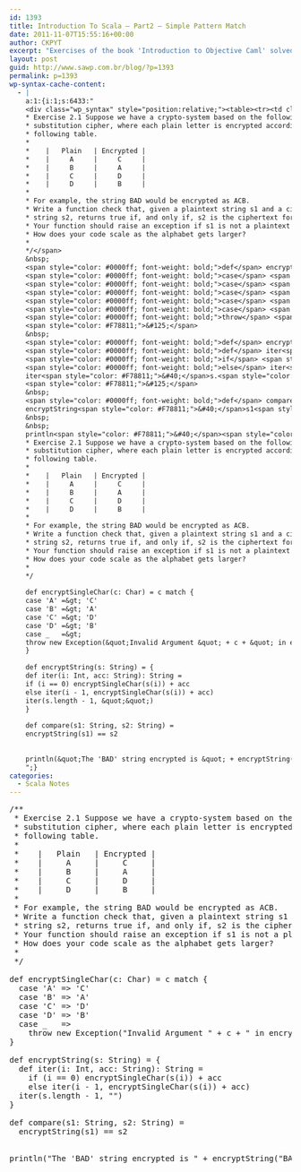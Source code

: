 ```yaml
---
id: 1393
title: Introduction To Scala — Part2 — Simple Pattern Match
date: 2011-11-07T15:55:16+00:00
author: CKPYT
excerpt: "Exercises of the book 'Introduction to Objective Caml' solved in Scala."
layout: post
guid: http://www.sawp.com.br/blog/?p=1393
permalink: p=1393
wp-syntax-cache-content:
  - |
    a:1:{i:1;s:6433:"
    <div class="wp_syntax" style="position:relative;"><table><tr><td class="code"><pre class="scala" style="font-family:monospace;"><span style="color: #00ff00; font-style: italic;">/**
    * Exercise 2.1 Suppose we have a crypto-system based on the following
    * substitution cipher, where each plain letter is encrypted according to the
    * following table.
    *
    *    |   Plain   | Encrypted |
    *    |     A     |     C     |
    *    |     B     |     A     |
    *    |     C     |     D     |
    *    |     D     |     B     |
    *
    * For example, the string BAD would be encrypted as ACB.
    * Write a function check that, given a plaintext string s1 and a ciphertext
    * string s2, returns true if, and only if, s2 is the ciphertext for s1.
    * Your function should raise an exception if s1 is not a plaintext string.
    * How does your code scale as the alphabet gets larger?
    *
    */</span>
    &nbsp;
    <span style="color: #0000ff; font-weight: bold;">def</span> encryptSingleChar<span style="color: #F78811;">&#40;</span>c<span style="color: #000080;">:</span> Char<span style="color: #F78811;">&#41;</span> <span style="color: #000080;">=</span> c <span style="color: #0000ff; font-weight: bold;">match</span> <span style="color: #F78811;">&#123;</span>
    <span style="color: #0000ff; font-weight: bold;">case</span> <span style="color: #6666FF;">'A'</span> <span style="color: #000080;">=&gt;</span> <span style="color: #6666FF;">'C'</span>
    <span style="color: #0000ff; font-weight: bold;">case</span> <span style="color: #6666FF;">'B'</span> <span style="color: #000080;">=&gt;</span> <span style="color: #6666FF;">'A'</span>
    <span style="color: #0000ff; font-weight: bold;">case</span> <span style="color: #6666FF;">'C'</span> <span style="color: #000080;">=&gt;</span> <span style="color: #6666FF;">'D'</span>
    <span style="color: #0000ff; font-weight: bold;">case</span> <span style="color: #6666FF;">'D'</span> <span style="color: #000080;">=&gt;</span> <span style="color: #6666FF;">'B'</span>
    <span style="color: #0000ff; font-weight: bold;">case</span> <span style="color: #000080;">_</span>   <span style="color: #000080;">=&gt;</span>
    <span style="color: #0000ff; font-weight: bold;">throw</span> <span style="color: #0000ff; font-weight: bold;">new</span> Exception<span style="color: #F78811;">&#40;</span><span style="color: #6666FF;">&quot;Invalid Argument &quot;</span> + c + <span style="color: #6666FF;">&quot; in encryptSingleChar&quot;</span><span style="color: #F78811;">&#41;</span>
    <span style="color: #F78811;">&#125;</span>
    &nbsp;
    <span style="color: #0000ff; font-weight: bold;">def</span> encryptString<span style="color: #F78811;">&#40;</span>s<span style="color: #000080;">:</span> String<span style="color: #F78811;">&#41;</span> <span style="color: #000080;">=</span> <span style="color: #F78811;">&#123;</span>
    <span style="color: #0000ff; font-weight: bold;">def</span> iter<span style="color: #F78811;">&#40;</span>i<span style="color: #000080;">:</span> Int, acc<span style="color: #000080;">:</span> String<span style="color: #F78811;">&#41;</span><span style="color: #000080;">:</span> String <span style="color: #000080;">=</span>
    <span style="color: #0000ff; font-weight: bold;">if</span> <span style="color: #F78811;">&#40;</span>i <span style="color: #000080;">==</span> <span style="color: #F78811;">0</span><span style="color: #F78811;">&#41;</span> encryptSingleChar<span style="color: #F78811;">&#40;</span>s<span style="color: #F78811;">&#40;</span>i<span style="color: #F78811;">&#41;</span><span style="color: #F78811;">&#41;</span> + acc
    <span style="color: #0000ff; font-weight: bold;">else</span> iter<span style="color: #F78811;">&#40;</span>i - <span style="color: #F78811;">1</span>, encryptSingleChar<span style="color: #F78811;">&#40;</span>s<span style="color: #F78811;">&#40;</span>i<span style="color: #F78811;">&#41;</span><span style="color: #F78811;">&#41;</span> + acc<span style="color: #F78811;">&#41;</span>
    iter<span style="color: #F78811;">&#40;</span>s.<span style="color: #000000;">length</span> - <span style="color: #F78811;">1</span>, <span style="color: #6666FF;">&quot;&quot;</span><span style="color: #F78811;">&#41;</span>
    <span style="color: #F78811;">&#125;</span>
    &nbsp;
    <span style="color: #0000ff; font-weight: bold;">def</span> compare<span style="color: #F78811;">&#40;</span>s1<span style="color: #000080;">:</span> String, s2<span style="color: #000080;">:</span> String<span style="color: #F78811;">&#41;</span> <span style="color: #000080;">=</span>
    encryptString<span style="color: #F78811;">&#40;</span>s1<span style="color: #F78811;">&#41;</span> <span style="color: #000080;">==</span> s2
    &nbsp;
    &nbsp;
    println<span style="color: #F78811;">&#40;</span><span style="color: #6666FF;">&quot;The 'BAD' string encrypted is &quot;</span> + encryptString<span style="color: #F78811;">&#40;</span><span style="color: #6666FF;">&quot;BAD&quot;</span><span style="color: #F78811;">&#41;</span><span style="color: #F78811;">&#41;</span></pre></td></tr></table><p class="theCode" style="display:none;">/**
    * Exercise 2.1 Suppose we have a crypto-system based on the following
    * substitution cipher, where each plain letter is encrypted according to the
    * following table.
    *
    *    |   Plain   | Encrypted |
    *    |     A     |     C     |
    *    |     B     |     A     |
    *    |     C     |     D     |
    *    |     D     |     B     |
    *
    * For example, the string BAD would be encrypted as ACB.
    * Write a function check that, given a plaintext string s1 and a ciphertext
    * string s2, returns true if, and only if, s2 is the ciphertext for s1.
    * Your function should raise an exception if s1 is not a plaintext string.
    * How does your code scale as the alphabet gets larger?
    *
    */
    
    def encryptSingleChar(c: Char) = c match {
    case 'A' =&gt; 'C'
    case 'B' =&gt; 'A'
    case 'C' =&gt; 'D'
    case 'D' =&gt; 'B'
    case _   =&gt;
    throw new Exception(&quot;Invalid Argument &quot; + c + &quot; in encryptSingleChar&quot;)
    }
    
    def encryptString(s: String) = {
    def iter(i: Int, acc: String): String =
    if (i == 0) encryptSingleChar(s(i)) + acc
    else iter(i - 1, encryptSingleChar(s(i)) + acc)
    iter(s.length - 1, &quot;&quot;)
    }
    
    def compare(s1: String, s2: String) =
    encryptString(s1) == s2
    
    
    println(&quot;The 'BAD' string encrypted is &quot; + encryptString(&quot;BAD&quot;))</p></div>
    ";}
categories:
  - Scala Notes
---
```

<pre lang="scala">/**
 * Exercise 2.1 Suppose we have a crypto-system based on the following
 * substitution cipher, where each plain letter is encrypted according to the
 * following table.
 *
 *    |   Plain   | Encrypted |
 *    |     A     |     C     |
 *    |     B     |     A     |
 *    |     C     |     D     |
 *    |     D     |     B     |
 *
 * For example, the string BAD would be encrypted as ACB.
 * Write a function check that, given a plaintext string s1 and a ciphertext
 * string s2, returns true if, and only if, s2 is the ciphertext for s1. 
 * Your function should raise an exception if s1 is not a plaintext string.
 * How does your code scale as the alphabet gets larger?
 *
 */

def encryptSingleChar(c: Char) = c match {
  case 'A' => 'C'
  case 'B' => 'A'
  case 'C' => 'D'
  case 'D' => 'B'
  case _   =>
    throw new Exception("Invalid Argument " + c + " in encryptSingleChar")
}

def encryptString(s: String) = {
  def iter(i: Int, acc: String): String = 
    if (i == 0) encryptSingleChar(s(i)) + acc
    else iter(i - 1, encryptSingleChar(s(i)) + acc)
  iter(s.length - 1, "")
}

def compare(s1: String, s2: String) = 
  encryptString(s1) == s2


println("The 'BAD' string encrypted is " + encryptString("BAD"))</pre>
